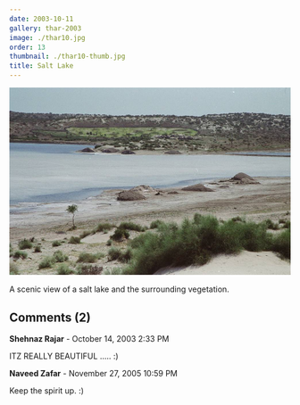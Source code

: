 ```yaml
---
date: 2003-10-11
gallery: thar-2003
image: ./thar10.jpg
order: 13
thumbnail: ./thar10-thumb.jpg
title: Salt Lake
---
```


![Salt Lake](./thar10.jpg)

A scenic view of a salt lake and the surrounding vegetation.

<div id="comments">

## Comments (2)

<div id="comment">

**Shehnaz Rajar** - October 14, 2003  2:33 PM

ITZ REALLY BEAUTIFUL ..... :)

</div>

<div id="comment">

**Naveed Zafar** - November 27, 2005 10:59 PM

Keep the spirit up. :)

</div>

</div>